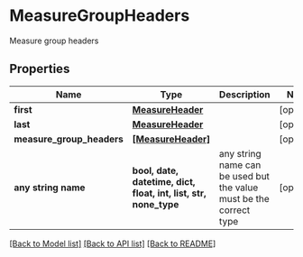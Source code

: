 # MeasureGroupHeaders

Measure group headers

## Properties
Name | Type | Description | Notes
------------ | ------------- | ------------- | -------------
**first** | [**MeasureHeader**](MeasureHeader.md) |  | [optional] 
**last** | [**MeasureHeader**](MeasureHeader.md) |  | [optional] 
**measure_group_headers** | [**[MeasureHeader]**](MeasureHeader.md) |  | [optional] 
**any string name** | **bool, date, datetime, dict, float, int, list, str, none_type** | any string name can be used but the value must be the correct type | [optional]

[[Back to Model list]](../README.md#documentation-for-models) [[Back to API list]](../README.md#documentation-for-api-endpoints) [[Back to README]](../README.md)



